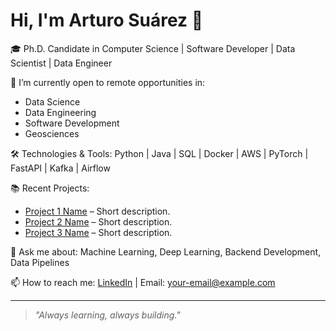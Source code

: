 # Hi, I'm Arturo Suárez 👋

🎓 Ph.D. Candidate in Computer Science | Software Developer | Data Scientist | Data Engineer

🔭 I’m currently open to remote opportunities in:
- Data Science
- Data Engineering
- Software Development
- Geosciences

🛠️ Technologies & Tools:
Python | Java | SQL | Docker | AWS | PyTorch | FastAPI | Kafka | Airflow

📚 Recent Projects:
- [Project 1 Name](link) – Short description.
- [Project 2 Name](link) – Short description.
- [Project 3 Name](link) – Short description.

💬 Ask me about: Machine Learning, Deep Learning, Backend Development, Data Pipelines

📫 How to reach me: [LinkedIn](your-linkedin) | Email: your-email@example.com

---
> *"Always learning, always building."*

